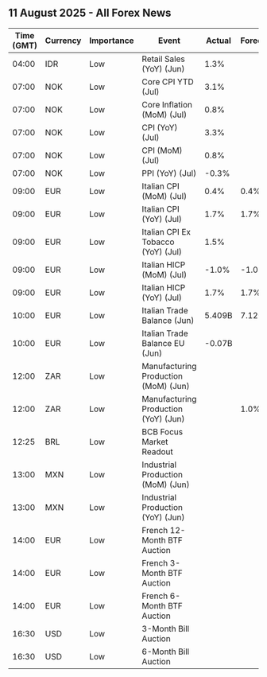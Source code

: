 ## 11 August 2025 - All Forex News

| Time (GMT) | Currency | Importance | Event | Actual | Forecast | Previous |
|------|----------|------------|-------|--------|----------|----------|
| 04:00 | IDR | Low | Retail Sales (YoY) (Jun) | 1.3% |  | 1.9% |
| 07:00 | NOK | Low | Core CPI YTD (Jul) | 3.1% |  | 3.1% |
| 07:00 | NOK | Low | Core Inflation (MoM) (Jul) | 0.8% |  | 0.5% |
| 07:00 | NOK | Low | CPI (YoY) (Jul) | 3.3% |  | 3.0% |
| 07:00 | NOK | Low | CPI (MoM) (Jul) | 0.8% |  | 0.2% |
| 07:00 | NOK | Low | PPI (YoY) (Jul) | -0.3% |  | -1.0% |
| 09:00 | EUR | Low | Italian CPI (MoM) (Jul) | 0.4% | 0.4% | 0.2% |
| 09:00 | EUR | Low | Italian CPI (YoY) (Jul) | 1.7% | 1.7% | 1.7% |
| 09:00 | EUR | Low | Italian CPI Ex Tobacco (YoY) (Jul) | 1.5% |  | 1.5% |
| 09:00 | EUR | Low | Italian HICP (MoM) (Jul) | -1.0% | -1.0% | 0.2% |
| 09:00 | EUR | Low | Italian HICP (YoY) (Jul) | 1.7% | 1.7% | 1.8% |
| 10:00 | EUR | Low | Italian Trade Balance (Jun) | 5.409B | 7.120B | 6.103B |
| 10:00 | EUR | Low | Italian Trade Balance EU (Jun) | -0.07B |  | 0.72B |
| 12:00 | ZAR | Low | Manufacturing Production (MoM) (Jun) |  |  | 2.0% |
| 12:00 | ZAR | Low | Manufacturing Production (YoY) (Jun) |  | 1.0% | 0.5% |
| 12:25 | BRL | Low | BCB Focus Market Readout |  |  |  |
| 13:00 | MXN | Low | Industrial Production (MoM) (Jun) |  |  | 0.6% |
| 13:00 | MXN | Low | Industrial Production (YoY) (Jun) |  |  | -0.8% |
| 14:00 | EUR | Low | French 12-Month BTF Auction |  |  | 1.952% |
| 14:00 | EUR | Low | French 3-Month BTF Auction |  |  | 1.957% |
| 14:00 | EUR | Low | French 6-Month BTF Auction |  |  | 1.961% |
| 16:30 | USD | Low | 3-Month Bill Auction |  |  | 4.165% |
| 16:30 | USD | Low | 6-Month Bill Auction |  |  | 3.980% |
